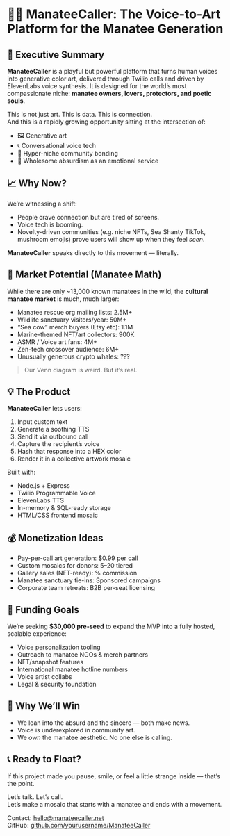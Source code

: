 # 🧜‍♂️ ManateeCaller: The Voice-to-Art Platform for the Manatee Generation

## 🌊 Executive Summary

**ManateeCaller** is a playful but powerful platform that turns human voices into generative color art, delivered through Twilio calls and driven by ElevenLabs voice synthesis. It is designed for the world’s most compassionate niche: **manatee owners, lovers, protectors, and poetic souls**.

This is not just art. This is data. This is connection.  
And this is a rapidly growing opportunity sitting at the intersection of:

- 🖼️ Generative art
- 📞 Conversational voice tech
- 💙 Hyper-niche community bonding
- 🐋 Wholesome absurdism as an emotional service

## 📈 Why Now?

We’re witnessing a shift:
- People crave connection but are tired of screens.
- Voice tech is booming.
- Novelty-driven communities (e.g. niche NFTs, Sea Shanty TikTok, mushroom emojis) prove users will show up when they feel *seen*.

**ManateeCaller** speaks directly to this movement — literally.

## 🐘 Market Potential (Manatee Math)

While there are only ~13,000 known manatees in the wild, the **cultural manatee market** is much, much larger:

- Manatee rescue org mailing lists: 2.5M+
- Wildlife sanctuary visitors/year: 50M+
- “Sea cow” merch buyers (Etsy etc): 1.1M
- Marine-themed NFT/art collectors: 900K
- ASMR / Voice art fans: 4M+
- Zen-tech crossover audience: 6M+
- Unusually generous crypto whales: ???

> Our Venn diagram is weird. But it’s real.

## 💡 The Product

**ManateeCaller** lets users:

1. Input custom text
2. Generate a soothing TTS
3. Send it via outbound call
4. Capture the recipient’s voice
5. Hash that response into a HEX color
6. Render it in a collective artwork mosaic

Built with:
- Node.js + Express
- Twilio Programmable Voice
- ElevenLabs TTS
- In-memory & SQL-ready storage
- HTML/CSS frontend mosaic

## 💰 Monetization Ideas

- Pay-per-call art generation: $0.99 per call
- Custom mosaics for donors: $5–$20 tiered
- Gallery sales (NFT-ready): % commission
- Manatee sanctuary tie-ins: Sponsored campaigns
- Corporate team retreats: B2B per-seat licensing

## 💸 Funding Goals

We’re seeking **$30,000 pre-seed** to expand the MVP into a fully hosted, scalable experience:

- Voice personalization tooling
- Outreach to manatee NGOs & merch partners
- NFT/snapshot features
- International manatee hotline numbers
- Voice artist collabs
- Legal & security foundation

## 🌟 Why We’ll Win

- We lean into the absurd and the sincere — both make news.
- Voice is underexplored in community art.
- We *own* the manatee aesthetic. No one else is calling.

## 📞 Ready to Float?

If this project made you pause, smile, or feel a little strange inside — that’s the point.

Let’s talk. Let’s call.  
Let’s make a mosaic that starts with a manatee and ends with a movement.

Contact: hello@manateecaller.net  
GitHub: [github.com/yourusername/ManateeCaller](https://github.com/yourusername/ManateeCaller)
